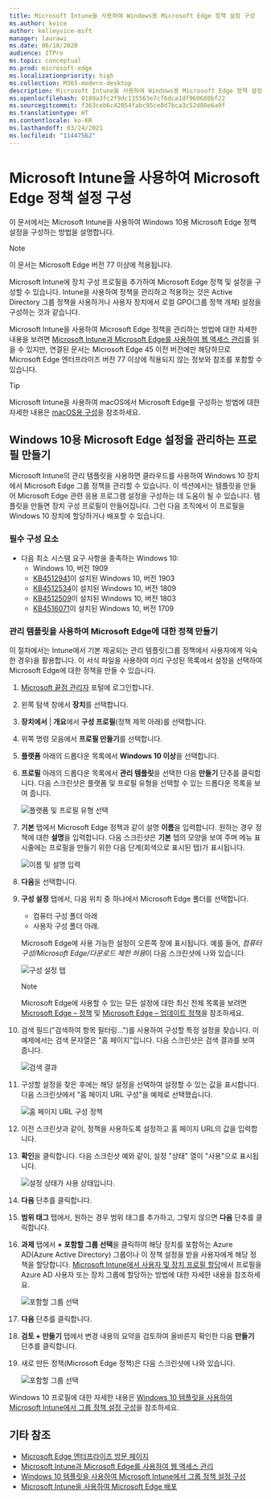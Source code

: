 ```yaml
---
title: Microsoft Intune을 사용하여 Windows용 Microsoft Edge 정책 설정 구성
ms.author: kvice
author: kelleyvice-msft
manager: laurawi
ms.date: 06/18/2020
audience: ITPro
ms.topic: conceptual
ms.prod: microsoft-edge
ms.localizationpriority: high
ms.collection: M365-modern-desktop
description: Microsoft Intune을 사용하여 Windows용 Microsoft Edge 정책 설정을 구성합니다.
ms.openlocfilehash: 0189a3fc2f9dc115563e7cf6dca1df960680bf22
ms.sourcegitcommit: f363ceb6c42054fabc95ce8d7bca3c52d80e6a9f
ms.translationtype: HT
ms.contentlocale: ko-KR
ms.lasthandoff: 03/24/2021
ms.locfileid: "11447562"
---
```

# <a name="configure-microsoft-edge-policy-settings-with-microsoft-intune"></a>Microsoft Intune을 사용하여 Microsoft Edge 정책 설정 구성

이 문서에서는 Microsoft Intune을 사용하여 Windows 10용 Microsoft Edge 정책 설정을 구성하는 방법을 설명합니다.

> [!NOTE]
> 이 문서는 Microsoft Edge 버전 77 이상에 적용됩니다.

Microsoft Intune에 장치 구성 프로필을 추가하여 Microsoft Edge 정책 및 설정을 구성할 수 있습니다. Intune을 사용하여 정책을 관리하고 적용하는 것은 Active Directory 그룹 정책을 사용하거나 사용자 장치에서 로컬 GPO(그룹 정책 개체) 설정을 구성하는 것과 같습니다.

Microsoft Intune을 사용하여 Microsoft Edge 정책을 관리하는 방법에 대한 자세한 내용을 보려면 [Microsoft Intune과 Microsoft Edge를 사용하여 웹 액세스 관리](/intune/manage-microsoft-edge)를 읽을 수 있지만, 연결된 문서는 Microsoft Edge 45 이전 버전에만 해당하므로 Microsoft Edge 엔터프라이즈 버전 77 이상에 적용되지 않는 정보와 참조를 포함할 수 있습니다.

> [!TIP]
> Microsoft Intune을 사용하여 macOS에서 Microsoft Edge를 구성하는 방법에 대한 자세한 내용은 [macOS용 구성](configure-microsoft-edge-on-mac.md)을 참조하세요.

## <a name="create-a-profile-to-manage-settings-in-microsoft-edge-for-windows-10"></a>Windows 10용 Microsoft Edge 설정을 관리하는 프로필 만들기

Microsoft Intune의 관리 템플릿을 사용하면 클라우드를 사용하여 Windows 10 장치에서 Microsoft Edge 그룹 정책을 관리할 수 있습니다. 이 섹션에서는 템플릿을 만들어 Microsoft Edge 관련 응용 프로그램 설정을 구성하는 데 도움이 될 수 있습니다. 템플릿을 만들면 장치 구성 프로필이 만들어집니다. 그런 다음 조직에서 이 프로필을 Windows 10 장치에 할당하거나 배포할 수 있습니다.

### <a name="prerequisites"></a>필수 구성 요소

- 다음 최소 시스템 요구 사항을 충족하는 Windows 10:
  - Windows 10, 버전 1909
  - [KB4512941](https://support.microsoft.com/kb/4512941)이 설치된 Windows 10, 버전 1903
  - [KB4512534](https://support.microsoft.com/kb/4512534)이 설치된 Windows 10, 버전 1809
  - [KB4512509](https://support.microsoft.com/kb/4512509)이 설치된 Windows 10, 버전 1803
  - [KB4516071](https://support.microsoft.com/kb/4516071)이 설치된 Windows 10, 버전 1709

### <a name="use-administrative-templates-to-create-a-policy-for-microsoft-edge"></a>관리 템플릿을 사용하여 Microsoft Edge에 대한 정책 만들기

이 절차에서는 Intune에서 기본 제공되는 관리 템플릿(그룹 정책에서 사용자에게 익숙한 경우)을 활용합니다. 이 서식 파일을 사용하여 미리 구성된 목록에서 설정을 선택하여 Microsoft Edge에 대한 정책을 만들 수 있습니다.

1. [Microsoft 끝점 관리자](https://endpoint.microsoft.com/) 포털에 로그인합니다.
2. 왼쪽 탐색 창에서 **장치**를 선택합니다.
3. **장치에서** | **개요**에서 **구성 프로필**(정책 제목 아래)를 선택합니다.
4. 위쪽 명령 모음에서 **프로필 만들기**를 선택합니다.
5. **플랫폼** 아래의 드롭다운 목록에서 **Windows 10 이상**을 선택합니다.
6. **프로필** 아래의 드롭다운 목록에서 **관리 템플릿**을 선택한 다음 **만들기** 단추를 클릭합니다. 다음 스크린샷은 플랫폼 및 프로필 유형을 선택할 수 있는 드롭다운 목록을 보여 줍니다.

    ![플랫폼 및 프로필 유형 선택](./media/configure-edge-with-intune/create-profile-platform.png)

7. **기본** 탭에서 Microsoft Edge 정책과 같이 설명 **이름**을 입력합니다. 원하는 경우 정책에 대한 **설명**을 입력합니다.
다음 스크린샷은 **기본** 탭의 모양을 보여 주며 메뉴 표시줄에는 프로필을 만들기 위한 다음 단계(회색으로 표시된 탭)가 표시됩니다.

   ![이름 및 설명 입력](./media/configure-edge-with-intune/create-profile-basics-tab.png)

8. **다음**을 선택합니다.
9. **구성 설정** 탭에서, 다음 위치 중 하나에서 Microsoft Edge 폴더를 선택합니다.

   - 컴퓨터 구성 폴더 아래
   - 사용자 구성 폴더 아래.

   Microsoft Edge에 사용 가능한 설정이 오른쪽 창에 표시됩니다. 예를 들어, *컴퓨터 구성/Microsoft Edge/다운로드 제한 허용*이 다음 스크린샷에 나와 있습니다.

   ![구성 설정 탭](./media/configure-edge-with-intune/create-profile-configuration-settings-tab.png)

   > [!NOTE]
   > Microsoft Edge에 사용할 수 있는 모든 설정에 대한 최신 전체 목록을 보려면 [Microsoft Edge – 정책](./microsoft-edge-policies.md) 및 [Microsoft Edge – 업데이트 정책](./microsoft-edge-update-policies.md)을 참조하세요.

10. 검색 필드("검색하여 항목 필터링...")를 사용하여 구성할 특정 설정을 찾습니다. 이 예제에서는 검색 문자열은 "홈 페이지"입니다. 다음 스크린샷은 검색 결과를 보여 줍니다.

    ![검색 결과](./media/configure-edge-with-intune/create-profile-configuration-settings-tab-search.png)

11. 구성할 설정을 찾은 후에는 해당 설정을 선택하여 설정할 수 있는 값을 표시합니다. 다음 스크린샷에서 "홈 페이지 URL 구성"을 예제로 선택했습니다.

    ![홈 페이지 URL 구성 정책](./media/configure-edge-with-intune/create-profile-configuration-settings-tab-edit-pol.png)

12. 이전 스크린샷과 같이, 정책을 사용하도록 설정하고 홈 페이지 URL의 값을 입력합니다.

13. **확인**을 클릭합니다. 다음 스크린샷 예와 같이, 설정 "상태" 열이 "사용"으로 표시됩니다.

    ![설정 상태가 사용 상태입니다.](./media/configure-edge-with-intune/create-profile-configuration-settings-tab-set-enabled.png)

14. **다음** 단추를 클릭합니다.

15. **범위 태그** 탭에서, 원하는 경우 범위 태그를 추가하고, 그렇지 않으면 **다음** 단추를 클릭합니다.

16. **과제** 탭에서 **+ 포함할 그룹 선택**을 클릭하여 해당 장치를 포함하는 Azure AD(Azure Active Directory) 그룹이나 이 정책 설정을 받을 사용자에게 해당 정책을 할당합니다. [Microsoft Intune에서 사용자 및 장치 프로필 할당](/intune/device-profile-assign)에서 프로필을 Azure AD 사용자 또는 장치 그룹에 할당하는 방법에 대한 자세한 내용을 참조하세요.

    ![포함할 그룹 선택](./media/configure-edge-with-intune/create-profile-assignments-tab.png)

17. **다음** 단추를 클릭합니다.

18. **검토 + 만들기** 탭에서 변경 내용의 요약을 검토하여 올바른지 확인한 다음 **만들기** 단추를 클릭합니다.

19. 새로 만든 정책(Microsoft Edge 정책)은 다음 스크린샷에 나와 있습니다.

    ![포함할 그룹 선택](./media/configure-edge-with-intune/create-profile-new-policy-finished.png)

Windows 10 프로필에 대한 자세한 내용은 [Windows 10 템플릿을 사용하여 Microsoft Intune에서 그룹 정책 설정 구성](/intune/administrative-templates-windows)을 참조하세요.

## <a name="see-also"></a>기타 참조

- [Microsoft Edge 엔터프라이즈 방문 페이지](https://aka.ms/EdgeEnterprise)
- [Microsoft Intune과 Microsoft Edge를 사용하여 웹 액세스 관리](/intune/manage-microsoft-edge)
- [Windows 10 템플릿을 사용하여 Microsoft Intune에서 그룹 정책 설정 구성](/intune/administrative-templates-windows)
- [Microsoft Intune을 사용하여 Microsoft Edge 배포](/intune/apps/apps-windows-edge/?bc=https%3a%2f%2fdocs.microsoft.com%2fDeployEdge%2fbreadcrumb%2ftoc.json&toc=https%3a%2f%2fdocs.microsoft.com%2fDeployEdge%2ftoc.json)
